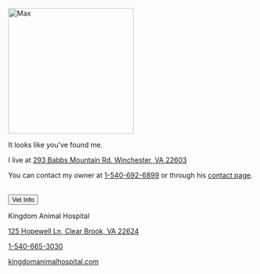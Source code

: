 <div class="encase">
	<img src="/dog/assets/img/0.jpg" alt="Max" height="256" width="256"><br />
	<p>It looks like you've found me.</p>
	<p>I live at <a href="https://www.google.com/maps/place/293+Babbs+Mountain+Rd,+Winchester,+VA+22603/@39.2744651,-78.1799907,17z/data=!3m1!4b1!4m5!3m4!1s0x89b5f115682b0d49:0xa79fd3617adf6fc!8m2!3d39.274461!4d-78.177802" id="address" target="_blank">293 Babbs Mountain Rd. Winchester, VA 22603</a></p>
	<p>You can contact my owner at <a href="tel:+15406926899" id="phone">1-540-692-6899</a> or through his <a href="/contact" id="contact" target="_blank">contact page</a>.</p>
	<br />
	<button class="collapsible" id="vet" data-parent="vet" data-child="vet-child">Vet Info</button>
		<div id="vet-child" class="innertext center" data-parent="vet">
			<p>Kingdom Animal Hospital</p>
			<p><a href="https://www.google.com/maps/place/Kingdom+Animal+Hospital/@39.2558828,-78.0980451,17z/data=!4m5!3m4!1s0x0:0xd46064f0096d7a16!8m2!3d39.2557616!4d-78.0988039" id="vet-address" data-parent="vet" target="_blank">125 Hopewell Ln, Clear Brook, VA 22624</a></p>
			<p><a href="tel:+15406653030" id="vet-phone" data-parent="vet">1-540-665-3030</a></p>
			<p><a href="https://kingdomanimalhospital.com/" id="vet-website" data-parent="vet" target="_blank">kingdomanimalhospital.com</a></p>
		</div>
</div>